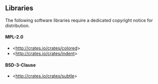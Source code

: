 ## Libraries

The following software libraries require a dedicated copyright notice for distribution.

#### MPL-2.0

- &lt;<http://crates.io/crates/colored>&gt;
- &lt;<http://crates.io/crates/indent>&gt;

#### BSD-3-Clause

- &lt;<http://crates.io/crates/subtle>&gt;
